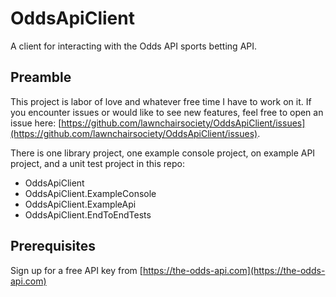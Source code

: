 # OddsApiClient

A client for interacting with the Odds API sports betting API.

## Preamble

This project is labor of love and whatever free time I have to work on it. If you encounter issues or would like to see new features, feel free to open an issue here: [https://github.com/lawnchairsociety/OddsApiClient/issues](https://github.com/lawnchairsociety/OddsApiClient/issues).

There is one library project, one example console project, on example API project, and a unit test project in this repo:

- OddsApiClient
- OddsApiClient.ExampleConsole
- OddsApiClient.ExampleApi
- OddsApiClient.EndToEndTests

## Prerequisites

Sign up for a free API key from [https://the-odds-api.com](https://the-odds-api.com)
